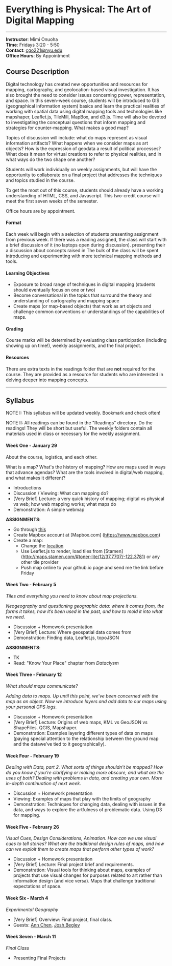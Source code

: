 # Everything is Physical: The Art of Digital Mapping 

---

**Instructor**: Mimi Onuoha  
**Time**: Fridays 3:20 - 5:50 
</br>**Contact**: <cgo221@nyu.edu>
</br>**Office Hours**: By Appointment

## Course Description

Digital technology has created new opportunities and resources for mapping, cartography, and geolocation-based visual investigation. It has also brought the need to consider issues concerning power, representation, and space. In this seven-week course, students will be introduced to GIS (geographical information system) basics and learn the practical realities of working with spatial data using digital mapping tools and technologies like mapshaper, Leaflet.js, TileMill, MapBox, and d3.js. Time will also be devoted to investigating the conceptual questions that inform mapping and strategies for counter-mapping. What makes a good map? 

Topics of discussion will include: what do maps represent as visual information artifacts? What happens when we consider maps as art objects? How is the expression of geodata a result of political processes? What does it mean for virtual creations to refer to physical realities, and in what ways do the two shape one another?
Students will work individually on weekly assignments, but will have the opportunity to collaborate on a final project that addresses the techniques and topics studied in the course. To get the most out of this course, students should already have a working understanding of HTML, CSS, and Javascript. This two-credit course will meet the first seven weeks of the semester.
Office hours are by appointment.

#### Format
Each week will begin with a selection of students presenting assignment from previous week. If there was a reading assigned, the class will start with a brief discussion of it (no laptops open during discussion). presenting their a discussion about concepts raised in  The bulk of the class will be spent introducing and experimenting with more technical mapping methods and tools.

#### Learning Objectives 
- Exposure to broad range of techniques in digital mapping (students should eventually focus on one or two)
- Become conversational in the topics that surround the theory and understanding of cartography and mapping space
- Create maps (or map-based objects) that work as art objects and challenge common conventions or understandings of the capabilities of maps.

#### Grading
Course marks will be determined by evaluating class participation (including showing up on time!), weekly assignments, and the final project. 


#### Resources
There are extra texts in the readings folder that are **not** required for the course. They are provided as a resource for students who are interested in delving deeper into mapping concepts. 


---

## Syllabus 
NOTE I: This syllabus will be updated weekly. Bookmark and check often!

NOTE II: All readings can be found in the "Readings" directory. Do the readings! They will be short but useful. The weekly folders contain all materials used in class or necessary for the weekly assignment. 

#### Week One - January 29
About the course, logistics, and each other. 

What is a map? What's the history of mapping? How are maps used in ways that advance agendas? What are the tools involved in digital/web mapping, and what makes it different? 

- Introductions
- Discussion / Viewing: What can mapping do?
- [Very Brief] Lecture: a very quick history of mapping; digital vs physical vs web; how web mapping works; what maps do 
- Demonstration: A simple webmap **ASSIGNMENTS**:
- Go through [this](http://maptime.io/anatomy-of-a-web-map/#0) 
- Create Mapbox account at [Mapbox.com] (https://www.mapbox.com)
- Create a map:
	- Change the [location](http://www.latlong.net/)
	- Use Leaflet.js to render, load tiles from [Stamen] (http://maps.stamen.com/#toner-lite/12/37.7707/-122.3781) or any other tile provider 
	- Push map online to your github.io page and send me the link before Friday 

#### Week Two - February 5
*Tiles and everything you need to know about map projections.*

*Neogeography and questioning geographic data: where it comes from, the forms it takes, how it’s been used in the past, and how to mold it into what we need.*

- Discussion + Homework presentation
- [Very Brief] Lecture: Where geospatial data comes from
-  Demonstration: Finding data, Leaflet.js, topoJSON

**ASSIGNMENTS**:
- TK 
- Read: "Know Your Place" chapter from *Dataclysm* 
#### Week Three - February 12
*What should maps communicate?**Adding data to maps. Up until this point, we’ve been concerned with the map as an object. Now we introduce layers and add data to our maps using your personal GPS logs.*
- Discussion + Homework presentation- [Very Brief] Lecture: Origins of web maps, KML vs GeoJSON vs ShapeFiles. QGIS,Mapshaper.- Demonstration: Examples layering different types of data on maps (paying special attention to the relationship between the ground map and the datawe’ve tied to it geographically).
#### Week Four - February 19*Dealing with Data, part 2. What sorts of things shouldn’t be mapped? How do you know if you’re clarifying or making more obscure, and what are the uses of both? Dealing with problems in data, and creating your own. More in-depth continuation of next week.*
- Discussion + Homework presentation- Viewing: Examples of maps that play with the limits of geography
- Demonstration: Techniques for changing data, dealing with issues in the data, and ways to explore the artfulness of problematic data. Using D3 for mapping.
#### Week Five - February 26*Visual Cues, Design Considerations, Animation. How can we use visual cues to tell stories? What are the traditional design rules of maps, and how can we exploit them to create maps that perform other types of work?*
- Discussion + Homework presentation- [Very Brief] Lecture: Final project brief and requirements.- Demonstration: Visual tools for thinking about maps, examples of projects thatuse visual changes for purposes related to art rather than information design(and vice versa). Maps that challenge traditional expectations of space.
#### Week Six - March 4*Experimental Geography* 
- [Very Brief] Overview: Final project, final class.- Guests: [Ann Chen](http://annhchen.com/whereabouts), [Josh Begley](https://joshbegley.com/)
#### Week Seven - March 11*Final Class* 
- Presenting Final Projects 

